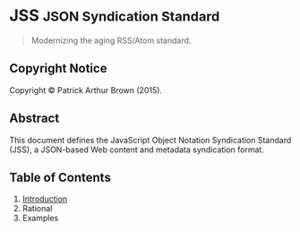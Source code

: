 # JSS <small>JSON Syndication Standard</small>

> Modernizing the aging RSS/Atom standard.

## Copyright Notice

Copyright &copy; Patrick Arthur Brown (2015).

## Abstract

This document defines the JavaScript Object Notation Syndication Standard (JSS), a JSON-based Web content and metadata syndication format.

## Table of Contents

1. [Introduction](/introduction.html)
  1. Rational
  2. Examples
